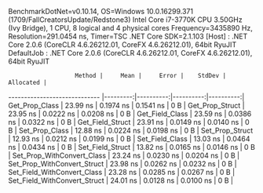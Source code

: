 
BenchmarkDotNet=v0.10.14, OS=Windows 10.0.16299.371 (1709/FallCreatorsUpdate/Redstone3)
Intel Core i7-3770K CPU 3.50GHz (Ivy Bridge), 1 CPU, 8 logical and 4 physical cores
Frequency=3435890 Hz, Resolution=291.0454 ns, Timer=TSC
.NET Core SDK=2.1.103
  [Host]     : .NET Core 2.0.6 (CoreCLR 4.6.26212.01, CoreFX 4.6.26212.01), 64bit RyuJIT
  DefaultJob : .NET Core 2.0.6 (CoreCLR 4.6.26212.01, CoreFX 4.6.26212.01), 64bit RyuJIT


                       Method |     Mean |     Error |    StdDev | Allocated |
----------------------------- |---------:|----------:|----------:|----------:|
               Get_Prop_Class | 23.99 ns | 0.1974 ns | 0.1541 ns |       0 B |
              Get_Prop_Struct | 23.95 ns | 0.0222 ns | 0.0208 ns |       0 B |
              Get_Field_Class | 23.59 ns | 0.0386 ns | 0.0322 ns |       0 B |
             Get_Field_Struct | 23.91 ns | 0.0149 ns | 0.0140 ns |       0 B |
               Set_Prop_Class | 12.88 ns | 0.0224 ns | 0.0198 ns |       0 B |
              Set_Prop_Struct | 12.93 ns | 0.0212 ns | 0.0199 ns |       0 B |
              Set_Field_Class | 13.03 ns | 0.0464 ns | 0.0434 ns |       0 B |
             Set_Field_Struct | 13.82 ns | 0.0165 ns | 0.0146 ns |       0 B |
   Set_Prop_WithConvert_Class | 23.24 ns | 0.0230 ns | 0.0204 ns |       0 B |
  Set_Prop_WithConvert_Struct | 23.98 ns | 0.0262 ns | 0.0232 ns |       0 B |
  Set_Field_WithConvert_Class | 23.28 ns | 0.0285 ns | 0.0267 ns |       0 B |
 Set_Field_WithConvert_Struct | 24.01 ns | 0.0128 ns | 0.0100 ns |       0 B |
